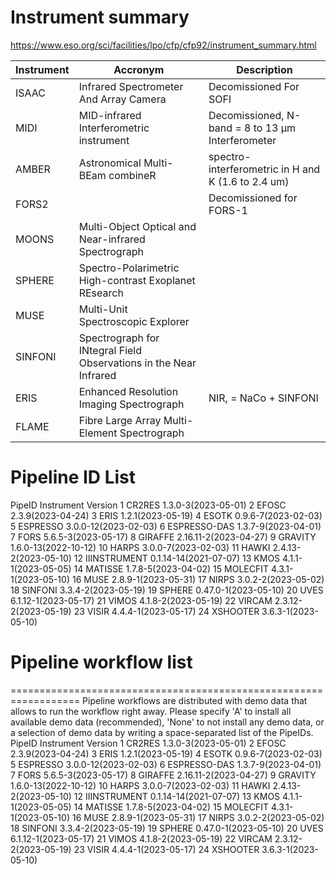 # Instrument summary

https://www.eso.org/sci/facilities/lpo/cfp/cfp92/instrument_summary.html

| Instrument | Accronym                                                          | Description |
| ---        | ---                                                               | --- |
| ISAAC      | Infrared Spectrometer And Array Camera                            | Decomissioned For SOFI |
| MIDI       | MID-infrared Interferometric instrument                           | Decomissioned, N-band = 8 to 13 μm Interferometer |
| AMBER      | Astronomical Multi-BEam combineR                                  | spectro-interferometric in H and K (1.6 to 2.4 um) |
| FORS2      |                                                                   | Decomissioned for FORS-1 |
| MOONS      | Multi-Object Optical and Near-infrared Spectrograph               |   |
| SPHERE     | Spectro-Polarimetric High-contrast Exoplanet REsearch             |   |
| MUSE       | Multi-Unit Spectroscopic Explorer                                 |   |
| SINFONI    | Spectrograph for INtegral Field Observations in the Near Infrared |   |
| ERIS       | Enhanced Resolution Imaging Spectrograph                          | NIR, = NaCo + SINFONI |
| FLAME      | Fibre Large Array Multi-Element Spectrograph                     |   |



# Pipeline ID List

PipeID    Instrument       Version
1         CR2RES           1.3.0-3(2023-05-01)
2         EFOSC            2.3.9(2023-04-24)
3         ERIS             1.2.1(2023-05-19)
4         ESOTK            0.9.6-7(2023-02-03)
5         ESPRESSO         3.0.0-12(2023-02-03)
6         ESPRESSO-DAS     1.3.7-9(2023-04-01)
7         FORS             5.6.5-3(2023-05-17)
8         GIRAFFE          2.16.11-2(2023-04-27)
9         GRAVITY          1.6.0-13(2022-10-12)
10        HARPS            3.0.0-7(2023-02-03)
11        HAWKI            2.4.13-2(2023-05-10)
12        IIINSTRUMENT     0.1.14-14(2021-07-07)
13        KMOS             4.1.1-1(2023-05-05)
14        MATISSE          1.7.8-5(2023-04-02)
15        MOLECFIT         4.3.1-1(2023-05-10)
16        MUSE             2.8.9-1(2023-05-31)
17        NIRPS            3.0.2-2(2023-05-02)
18        SINFONI          3.3.4-2(2023-05-19)
19        SPHERE           0.47.0-1(2023-05-10)
20        UVES             6.1.12-1(2023-05-17)
21        VIMOS            4.1.8-2(2023-05-19)
22        VIRCAM           2.3.12-2(2023-05-19)
23        VISIR            4.4.4-1(2023-05-17)
24        XSHOOTER         3.6.3-1(2023-05-10)


# Pipeline workflow list

==================================================================
Pipeline workflows are distributed with demo data that allows
to run the workflow right away.
Please specify 'A' to install all available demo data (recommended),
'None' to not install any demo data, or a
selection of demo data by writing a space-separated list of the PipeIDs.
PipeID    Instrument       Version
1         CR2RES           1.3.0-3(2023-05-01)
2         EFOSC            2.3.9(2023-04-24)
3         ERIS             1.2.1(2023-05-19)
4         ESOTK            0.9.6-7(2023-02-03)
5         ESPRESSO         3.0.0-12(2023-02-03)
6         ESPRESSO-DAS     1.3.7-9(2023-04-01)
7         FORS             5.6.5-3(2023-05-17)
8         GIRAFFE          2.16.11-2(2023-04-27)
9         GRAVITY          1.6.0-13(2022-10-12)
10        HARPS            3.0.0-7(2023-02-03)
11        HAWKI            2.4.13-2(2023-05-10)
12        IIINSTRUMENT     0.1.14-14(2021-07-07)
13        KMOS             4.1.1-1(2023-05-05)
14        MATISSE          1.7.8-5(2023-04-02)
15        MOLECFIT         4.3.1-1(2023-05-10)
16        MUSE             2.8.9-1(2023-05-31)
17        NIRPS            3.0.2-2(2023-05-02)
18        SINFONI          3.3.4-2(2023-05-19)
19        SPHERE           0.47.0-1(2023-05-10)
20        UVES             6.1.12-1(2023-05-17)
21        VIMOS            4.1.8-2(2023-05-19)
22        VIRCAM           2.3.12-2(2023-05-19)
23        VISIR            4.4.4-1(2023-05-17)
24        XSHOOTER         3.6.3-1(2023-05-10)
